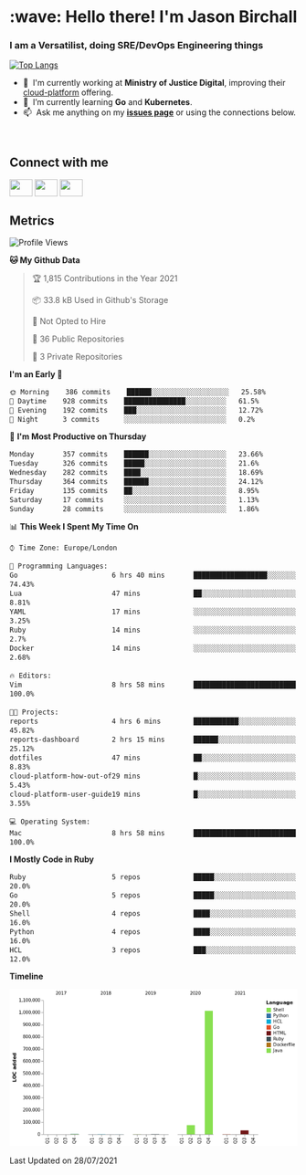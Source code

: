 <h1 align="left" id="jason-title">:wave: Hello there! I'm Jason Birchall</h1>
<h3 align="left">I am a Versatilist, doing SRE/DevOps Engineering things</h3>

[![Top Langs](https://github-readme-stats.vercel.app/api?username=jasonBirchall&show_icons=true&count_private=true&include_all_commits=true&theme=gruvbox)](https://github.com/anuraghazra/github-readme-stats)

- :office: &nbsp;I'm currently working at **Ministry of Justice Digital**, improving their [cloud-platform](https://github.com/ministryofjustice/cloud-platform) offering.
- :seedling: &nbsp;I’m currently learning **Go** and **Kubernetes**.
- :mailbox: &nbsp;Ask me anything on my **[issues page]** or using the connections below.


<br>

<h2>Connect with me</h2>
<p>
<a href="https://twitter.com/jsonBirchall" target="blank"><img align="center" src="https://cdn.jsdelivr.net/npm/simple-icons@3.0.1/icons/twitter.svg" alt="" height="30" width="40" /></a>
<a href="https://keybase.io/json0" target="blank"><img align="center" src="https://cdn.jsdelivr.net/npm/simple-icons@3.0.1/icons/keybase.svg" alt="" height="30" width="40" /></a>
<a href="https://www.reddit.com/user/kakorate" target="blank"><img align="center" src="https://cdn.jsdelivr.net/npm/simple-icons@3.0.1/icons/reddit.svg" alt="" height="30" width="40" /></a>
</p>

<h2>Metrics</h2>

<!--START_SECTION:waka-->
![Profile Views](http://img.shields.io/badge/Profile%20Views-0-blue)

**🐱 My Github Data** 

> 🏆 1,815 Contributions in the Year 2021
 > 
> 📦 33.8 kB Used in Github's Storage 
 > 
> 🚫 Not Opted to Hire
 > 
> 📜 36 Public Repositories 
 > 
> 🔑 3 Private Repositories  
 > 
**I'm an Early 🐤** 

```text
🌞 Morning    386 commits    ██████░░░░░░░░░░░░░░░░░░░   25.58% 
🌆 Daytime    928 commits    ███████████████░░░░░░░░░░   61.5% 
🌃 Evening    192 commits    ███░░░░░░░░░░░░░░░░░░░░░░   12.72% 
🌙 Night      3 commits      ░░░░░░░░░░░░░░░░░░░░░░░░░   0.2%

```
📅 **I'm Most Productive on Thursday** 

```text
Monday       357 commits    ██████░░░░░░░░░░░░░░░░░░░   23.66% 
Tuesday      326 commits    █████░░░░░░░░░░░░░░░░░░░░   21.6% 
Wednesday    282 commits    ████░░░░░░░░░░░░░░░░░░░░░   18.69% 
Thursday     364 commits    ██████░░░░░░░░░░░░░░░░░░░   24.12% 
Friday       135 commits    ██░░░░░░░░░░░░░░░░░░░░░░░   8.95% 
Saturday     17 commits     ░░░░░░░░░░░░░░░░░░░░░░░░░   1.13% 
Sunday       28 commits     ░░░░░░░░░░░░░░░░░░░░░░░░░   1.86%

```


📊 **This Week I Spent My Time On** 

```text
⌚︎ Time Zone: Europe/London

💬 Programming Languages: 
Go                       6 hrs 40 mins       ██████████████████░░░░░░░   74.43% 
Lua                      47 mins             ██░░░░░░░░░░░░░░░░░░░░░░░   8.81% 
YAML                     17 mins             ░░░░░░░░░░░░░░░░░░░░░░░░░   3.25% 
Ruby                     14 mins             ░░░░░░░░░░░░░░░░░░░░░░░░░   2.7% 
Docker                   14 mins             ░░░░░░░░░░░░░░░░░░░░░░░░░   2.68%

🔥 Editors: 
Vim                      8 hrs 58 mins       █████████████████████████   100.0%

🐱‍💻 Projects: 
reports                  4 hrs 6 mins        ███████████░░░░░░░░░░░░░░   45.82% 
reports-dashboard        2 hrs 15 mins       ██████░░░░░░░░░░░░░░░░░░░   25.12% 
dotfiles                 47 mins             ██░░░░░░░░░░░░░░░░░░░░░░░   8.83% 
cloud-platform-how-out-of29 mins             █░░░░░░░░░░░░░░░░░░░░░░░░   5.43% 
cloud-platform-user-guide19 mins             █░░░░░░░░░░░░░░░░░░░░░░░░   3.55%

💻 Operating System: 
Mac                      8 hrs 58 mins       █████████████████████████   100.0%

```

**I Mostly Code in Ruby** 

```text
Ruby                     5 repos             █████░░░░░░░░░░░░░░░░░░░░   20.0% 
Go                       5 repos             █████░░░░░░░░░░░░░░░░░░░░   20.0% 
Shell                    4 repos             ████░░░░░░░░░░░░░░░░░░░░░   16.0% 
Python                   4 repos             ████░░░░░░░░░░░░░░░░░░░░░   16.0% 
HCL                      3 repos             ███░░░░░░░░░░░░░░░░░░░░░░   12.0%

```


**Timeline**

![Chart not found](https://raw.githubusercontent.com/jasonBirchall/jasonBirchall/main/charts/bar_graph.png) 


 Last Updated on 28/07/2021
<!--END_SECTION:waka-->

<!-- links -->

[issues page]: https://github.com/jasonBirchall/jasonBirchall/issues "jasonBirchall/issues"
